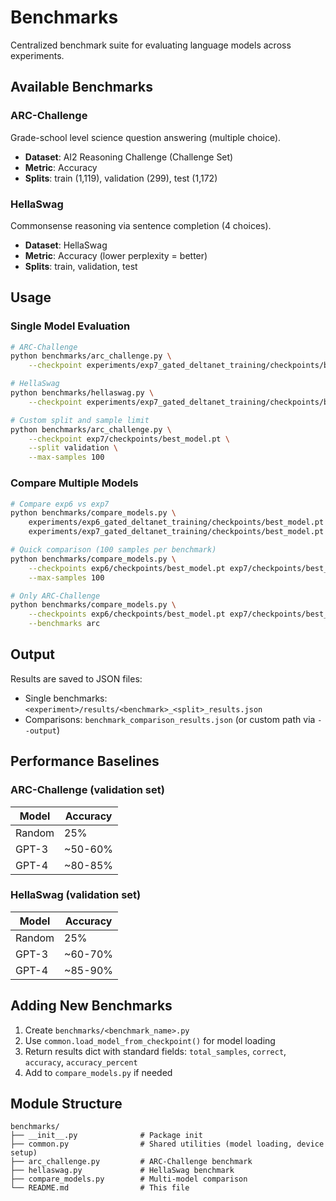 # Benchmarks

Centralized benchmark suite for evaluating language models across experiments.

## Available Benchmarks

### ARC-Challenge
Grade-school level science question answering (multiple choice).

- **Dataset**: AI2 Reasoning Challenge (Challenge Set)
- **Metric**: Accuracy
- **Splits**: train (1,119), validation (299), test (1,172)

### HellaSwag
Commonsense reasoning via sentence completion (4 choices).

- **Dataset**: HellaSwag
- **Metric**: Accuracy (lower perplexity = better)
- **Splits**: train, validation, test

## Usage

### Single Model Evaluation

```bash
# ARC-Challenge
python benchmarks/arc_challenge.py \
    --checkpoint experiments/exp7_gated_deltanet_training/checkpoints/best_model.pt

# HellaSwag
python benchmarks/hellaswag.py \
    --checkpoint experiments/exp7_gated_deltanet_training/checkpoints/best_model.pt

# Custom split and sample limit
python benchmarks/arc_challenge.py \
    --checkpoint exp7/checkpoints/best_model.pt \
    --split validation \
    --max-samples 100
```

### Compare Multiple Models

```bash
# Compare exp6 vs exp7
python benchmarks/compare_models.py \
    experiments/exp6_gated_deltanet_training/checkpoints/best_model.pt \
    experiments/exp7_gated_deltanet_training/checkpoints/best_model.pt

# Quick comparison (100 samples per benchmark)
python benchmarks/compare_models.py \
    --checkpoints exp6/checkpoints/best_model.pt exp7/checkpoints/best_model.pt \
    --max-samples 100

# Only ARC-Challenge
python benchmarks/compare_models.py \
    --checkpoints exp6/checkpoints/best_model.pt exp7/checkpoints/best_model.pt \
    --benchmarks arc
```

## Output

Results are saved to JSON files:
- Single benchmarks: `<experiment>/results/<benchmark>_<split>_results.json`
- Comparisons: `benchmark_comparison_results.json` (or custom path via `--output`)

## Performance Baselines

### ARC-Challenge (validation set)

| Model | Accuracy |
|-------|----------|
| Random | 25% |
| GPT-3 | ~50-60% |
| GPT-4 | ~80-85% |

### HellaSwag (validation set)

| Model | Accuracy |
|-------|----------|
| Random | 25% |
| GPT-3 | ~60-70% |
| GPT-4 | ~85-90% |

## Adding New Benchmarks

1. Create `benchmarks/<benchmark_name>.py`
2. Use `common.load_model_from_checkpoint()` for model loading
3. Return results dict with standard fields: `total_samples`, `correct`, `accuracy`, `accuracy_percent`
4. Add to `compare_models.py` if needed

## Module Structure

```
benchmarks/
├── __init__.py              # Package init
├── common.py                # Shared utilities (model loading, device setup)
├── arc_challenge.py         # ARC-Challenge benchmark
├── hellaswag.py             # HellaSwag benchmark
├── compare_models.py        # Multi-model comparison
└── README.md                # This file
```

